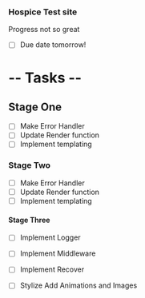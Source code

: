 ### Hospice Test site

Progress not so great

 - [ ] Due date tomorrow!
# -- Tasks --
## Stage One 
- [ ]  Make Error Handler
- [ ]  Update Render function
- [ ]  Implement templating
### Stage Two 
- [ ]  Make Error Handler
- [ ]  Update Render function
- [ ]  Implement templating
#### Stage Three 
- [ ]  Implement Logger
- [ ]  Implement Middleware 
- [ ]  Implement Recover
- [ ]  Stylize Add Animations and Images

 
